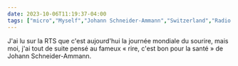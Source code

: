 ```yaml
---
date: 2023-10-06T11:19:37-04:00
tags: ["micro","Myself","Johann Schneider-Ammann","Switzerland","Radio Télévision Suisse"]
---
```

J'ai lu sur la RTS que c'est aujourd'hui la journée mondiale du sourire, mais moi, j'ai tout de suite pensé au fameux « rire, c'est bon pour la santé » de Johann Schneider-Ammann.